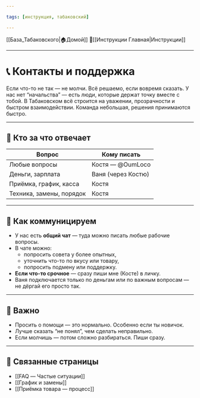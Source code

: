 ```yaml
---

tags: [инструкция, табаковский]

---
```


[[База_Табаковского|🏠Домой]]
📁[[Инструкции Главная|Инструкции]]

---

# 📞 Контакты и поддержка

Если что-то не так — не молчи. Всё решаемо, если вовремя сказать. У нас нет “начальства” — есть люди, которые держат точку вместе с тобой.
В Табаковском всё строится на уважении, прозрачности и быстром взаимодействии. Команда небольшая, решения принимаются быстро.

---

## 🔹 Кто за что отвечает

| Вопрос                  | Кому писать              |
|-------------------------|--------------------------|
| Любые вопросы           | Костя — @OumLoco         |
| Деньги, зарплата        | Ваня (через Костю)       |
| Приёмка, график, касса  | Костя                    |
| Техника, замены, порядок| Костя                    |

---

## 🔸 Как коммуницируем

- У нас есть **общий чат** — туда можно писать любые рабочие вопросы.
- В чате можно:
  - попросить совета у более опытных,
  - уточнить что-то по вкусу или товару,
  - попросить подмену или поддержку.
- **Если что-то срочное** — сразу пиши мне (Косте) в личку.
- Ваня подключается только по деньгам или по важным вопросам — не дёргай его просто так.

---

## 🧠 Важно

- Просить о помощи — это нормально. Особенно если ты новичок.
- Лучше сказать “не понял”, чем сделать неправильно.
- Если молчишь — потом сложно разбираться. Пиши сразу.

---

## 📎 Связанные страницы

- [[FAQ — Частые ситуации]]
- [[График и замены]]
- [[Приёмка товара — процесс]]
